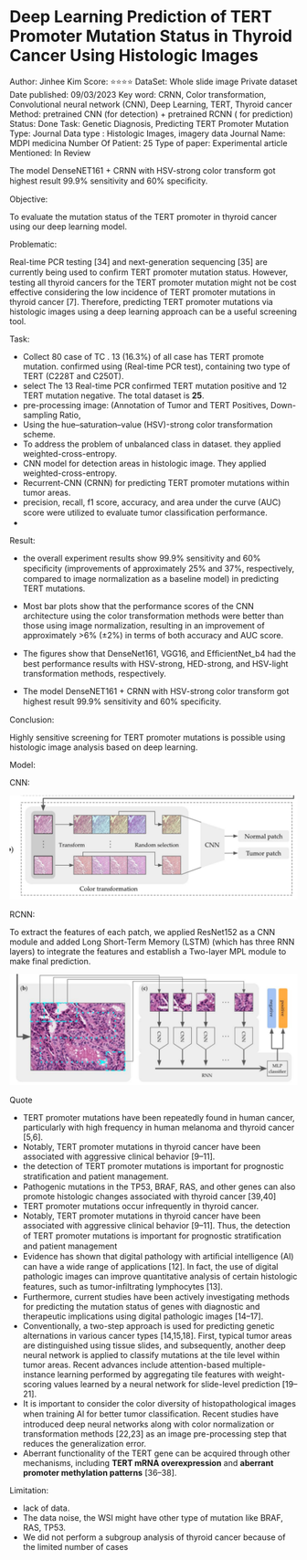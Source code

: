 # Deep Learning Prediction of TERT Promoter Mutation Status in Thyroid Cancer Using Histologic Images

Author: Jinhee Kim
Score: ⭐️⭐️⭐️⭐️
DataSet: Whole slide image Private dataset
Date published: 09/03/2023
Key word: CRNN, Color transformation, Convolutional neural network (CNN), Deep Learning, TERT, Thyroid cancer
Method: pretrained CNN (for detection) + pretrained RCNN ( for prediction)
Status: Done
Task: Genetic Diagnosis, Predicting TERT Promoter Mutation
Type: Journal
Data type : Histologic Images, imagery data
Journal Name: MDPI medicina
Number Of Patient: 25
Type of paper: Experimental article
Mentioned: In Review

The model  DenseNET161 + CRNN with HSV-strong color transform got highest result  99.9% sensitivity and 60% speciﬁcity.

Objective:

To evaluate the mutation status of the TERT promoter in thyroid cancer using our deep learning model.

Problematic:

Real-time PCR testing [34] and next-generation sequencing [35] are currently being used to conﬁrm TERT promoter mutation status. However, testing all thyroid cancers for the TERT promoter mutation might not be cost effective considering the low incidence of TERT promoter mutations in thyroid cancer [7]. Therefore, predicting TERT promoter mutations via histologic images using a deep learning approach can be a useful screening tool.

Task:

- Collect 80 case of TC . 13 (16.3%) of all case has TERT promote mutation. confirmed using (Real-time PCR test), containing two type of TERT (C228T and C250T).
- select The 13 Real-time PCR confirmed TERT mutation positive and 12 TERT mutation negative. The total dataset is **25**.
- pre-processing image: (Annotation of Tumor and TERT Positives, Down-sampling Ratio,
- Using the hue–saturation–value (HSV)-strong color transformation scheme.
- To address the problem of unbalanced class in dataset. they applied weighted-cross-entropy.
- CNN model for detection areas in histologic image. They applied weighted-cross-entropy.
- Recurrent-CNN (CRNN) for predicting TERT promoter mutations within tumor areas.
- precision, recall, f1 score, accuracy, and area under the curve (AUC) score were utilized to evaluate tumor classiﬁcation performance.
- 

Result:

- the overall experiment results show 99.9% sensitivity and 60% speciﬁcity (improvements of approximately 25% and 37%, respectively, compared to image normalization as a baseline model) in predicting TERT mutations.
- Most bar plots show that the performance scores of the CNN architecture using the
color transformation methods were better than those using image normalization, resulting
in an improvement of approximately >6% (±2%) in terms of both accuracy and AUC score.
- The ﬁgures show that DenseNet161, VGG16, and EfﬁcientNet_b4 had the best performance
results with HSV-strong, HED-strong, and HSV-light transformation methods, respectively.

- The model DenseNET161 + CRNN with HSV-strong color transform got highest result 99.9% sensitivity and 60% speciﬁcity.

Conclusion:

Highly sensitive screening for TERT promoter mutations is possible using histologic image analysis based on deep learning.

Model:

CNN:

![Untitled](Deep%20Learning%20Prediction%20of%20TERT%20Promoter%20Mutation%203df2983437944fe69870d9c7ec6e410d/Untitled.png)

RCNN:

To extract the features of each patch, we applied ResNet152 as a CNN module and added Long Short-Term Memory (LSTM) (which has three RNN layers) to integrate the features and establish a Two-layer MPL module to make final prediction.

![Untitled](Deep%20Learning%20Prediction%20of%20TERT%20Promoter%20Mutation%203df2983437944fe69870d9c7ec6e410d/Untitled%201.png)

Quote

- TERT promoter mutations have been repeatedly found in human cancer, particularly with high frequency in human melanoma and thyroid cancer [5,6].
- Notably, TERT promoter mutations in thyroid cancer have been associated with aggressive clinical behavior [9–11].
- the detection of TERT promoter mutations is important for prognostic stratiﬁcation and patient management.
- Pathogenic mutations in the TP53, BRAF, RAS, and other genes can also promote histologic changes associated with thyroid cancer [39,40]
- TERT promoter mutations occur infrequently in thyroid cancer.
- Notably, TERT promoter mutations in thyroid cancer have been associated with aggressive clinical behavior [9–11]. Thus, the detection of TERT promoter mutations is important for prognostic stratiﬁcation and patient management
- Evidence has shown that digital pathology with artiﬁcial intelligence (AI) can have a wide range of applications [12]. In fact, the use of digital pathologic images can improve  quantitative analysis of certain histologic features, such as tumor-inﬁltrating lymphocytes [13].
- Furthermore, current studies have been actively investigating methods for predicting the mutation status of genes with diagnostic and therapeutic implications using digital pathologic images [14–17].
- Conventionally, a two-step approach is used for predicting genetic alternations in various cancer types [14,15,18]. First, typical tumor areas are distinguished using tissue slides, and subsequently, another deep neural network is applied to classify mutations at the tile level within tumor areas. Recent advances include attention-based multiple-instance learning performed by aggregating tile features with weight-scoring values learned by a neural network for slide-level prediction [19–21].
- It is important to consider the color diversity of histopathological images when training AI for better tumor classiﬁcation. Recent studies have introduced deep neural networks along with color normalization or transformation methods [22,23] as an image pre-processing step that reduces the generalization error.
- Aberrant functionality of the TERT gene can be acquired through other mechanisms, including **TERT mRNA overexpression** and **aberrant promoter methylation patterns** [36–38].

Limitation:

- lack of data.
- The data noise, the WSI might have other type of mutation like BRAF, RAS, TP53.
- We did not perform a subgroup analysis of thyroid cancer because of the limited
number of cases
